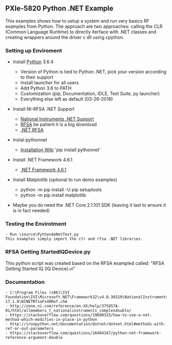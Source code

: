 ## PXIe-5820 Python .NET Example

This examples shows how to setup a system and run very basics RF examples from Python. The
approach are two approaches: calling the CLR (Common Language Runtime) to directly iterface
with .NET classes and creating wrappers around the driver c dll using cpython.

### Setting up Enviroment

- Install [Python](https://www.python.org/downloads/) 3.6.4
	- Version of Python is tied to Python .NET, pick your version according to their support
	- Install launcher for all users
	- Add Python 3.6 to PATH
	- Customization (pip, Documentation, IDLE, Test Suite, py launcher)
	- Everything else left as default (03-26-2018)

- Install NI-RFSA .NET Support
	- [National Instruments .NET Support](http://www.ni.com/product-documentation/14434/en/)
	- [RFSA](http://www.ni.com/download/ni-rfsa-17.1/6894/en/) be patient it is a big download
	- [.NET RFSA](http://www.ni.com/download/ni-rfsa-.net-class-library-17.1/6909/en/)

- Instal pythonnet
	- [Installation Wiki](https://github.com/pythonnet/pythonnet/wiki/Installation)
	'pip install pythonnet'

- Install .NET Framework 4.6.1
	- [.NET Framework 4.6.1](https://www.microsoft.com/en-us/download/details.aspx?id=49981)

- Install Matplotlib (optional to run demo examples)
	- python -m pip install -U pip setuptools
	- python -m pip install matplotlib

- Maybe you do need the .NET Core 2.1.101 SDK (leaving it last to ensure it is in fact needed)


### Testing the Envirotment
	- Run \source\PythondoNetTest.py
	This examples simply import the clr and rfsa .NET libraries.

### RFSA Getting StartedIQDevice.py

This python script was created based on the RFSA exampled called: "RFSA Getting Started IQ (IQ Device).vi"

### Documentation
	- C:\Program Files (x86)\IVI Foundation\IVI\Microsoft.NET\Framework32\v4.0.30319\NationalInstruments.ModularInstruments.NIRfsa 17.1.0\NINETRfsaFx40Ref.chm
	- http://zone.ni.com/reference/en-XX/help/375857A-01/html/allmembers_t_nationalinstruments_complexdouble/
	- https://stackoverflow.com/questions/19600315/how-to-use-a-net-method-which-modifies-in-place-in-python
	- http://ironpython.net/documentation/dotnet/dotnet.html#methods-with-ref-or-out-parameters
	- https://stackoverflow.com/questions/16484167/python-net-framework-reference-argument-double
